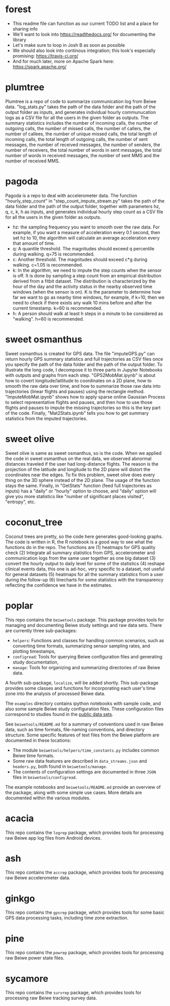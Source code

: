 # forest

- This readme file can function as our current TODO list and a place for sharing info
- We'll want to look into https://readthedocs.org/ for documenting the library
- Let's make sure to loop in Josh B as soon as possible
- We should also look into continous integration; this look's especially promising: https://travis-ci.org/
- And for much later, more on Apache Spark here: https://spark.apache.org/


# plumtree 
Plumtree is a repo of code to summarize communication log from Beiwe data. "log_stats.py" takes the path of the data folder and the path of the output folder as inputs, and generates individual hourly communucation logs as a CSV file for all the users in the given folder as outputs. The summary statistics includes the number of incoming calls, the number of outgoing calls, the number of missed calls, the number of callers, the number of callees, the number of unique missed calls, the total length of incoming calls, the total length of outgoing calls, the number of sent messages, the number of received messages, the number of senders, the number of receivers, the total number of words in sent messages, the total number of words in received messages, the number of sent MMS and the number of received MMS. 

# pagoda
Pagoda is a repo to deal with accelerometer data. The function "hourly_step_count" in "step_count_impute_stream.py" takes the path of the data folder and the path of the output folder, together with parameters hz, q, c, k, h as inputs, and generates individual hourly step count as a CSV file for all the users in the given folder as outputs. 
- hz: the sampling frequency you want to smooth over the raw data. For example, if you want a measure of acceleration every 0.1 second, then set hz to 10, the algorithm will calculate an average acceleration every that amount of time.
- q: A quantile threshold. The magnitudes should exceed q percentile during walking. q=75 is recommended.
- c: Another threshold. The magnitudes should exceed c\*g during walking. c=1.05 is recommended.
- k: In the algorithm, we need to impute the step counts when the sensor is off. It is done by sampling a step count from an empirical distribution derived from a fitbit dataset. The distribution is characterized by the hour of the day and the activity status in the nearby observed time windows (when the sensor is on). K is the parameter to determine how far we want to go as nearby time windows, for example, if k=10, then we need to check if there exists any walk 10 mins before and after the current timestamp. k=60 is recommended.
- h: A person should walk at least h steps in a minute to be considered as "walking". h=60 is recommended.

# sweet osmanthus
Sweet osmanthus is created for GPS data. The file "imputeGPS.py" can return hourly GPS summary statistics and full trajectories as CSV files once you specify the path of the data folder and the path of the output folder. To illustrate the long code, I decompose it to three parts in Jupyter Notebooks with outputs and graphs from each step. "GPS2MobMat.ipynb" is about how to covert longitude/lattitude to coordinates on a 2D plane, how to smooth the raw data over time, and how to summarize those raw data into trajectories (linear flights and pauses) using the rectangle method. "ImputeMobMat.ipynb" shows how to apply sparse online Gaussian Process to select representative flights and pauses, and then how to use those flights and pauses to impute the missing trajectories so this is the key part of the code. Finally, "Mat2Stats.ipynb" tells you how to get summary statistics from the imputed trajectories. 

# sweet olive
Sweet olive is same as sweet osmanthus, so is the code. When we applied the code in sweet osmanthus on the real data, we observed abnormal distances traveled if the user had long-distance flights. The reason is the projection of the latitude and longitude to the 2D plane will distort the coordinates near the edges. To fix this problem, sweet olive does every thing on the 3D sphere instead of the 2D plane. The usage of the function stays the same. Finally, in "GetStats" function (feed full trajectories as inputs) has a "daily" or "hourly" option to choose, and "daily" option will give you more statistics like "number of significant places visited", "entropy", etc.

# coconut_tree
Coconut trees are pretty, so the code here generates good-looking graphs. The code is written in R, the R notebook is a good way to see what the functions do in the repo. The functions are (1) heatmaps for GPS quality check (2) Integrate all summary statistics from GPS, accelerometer and communication logs from the same user together as one big dataset (3) convert the hourly output to daily level for some of the statistics (4) reshape clinical events data, this one is ad-hoc, very specific to a dataset, not useful for general datasets (5) heatmaps for all the summary statistics from a user during the follow-up (6) linecharts for some statistics with the transparency reflecting the confidence we have in the estimates.

# poplar
This repo contains the `beiwetools` package.  This package provides tools for managing and documenting Beiwe study settings and raw data sets.  There are currently three sub-packages:

* `helpers`: Functions and classes for handling common scenarios, such as converting time formats, summarizing sensor sampling rates, and plotting timestamps,
* `configread`: Tools for querying Beiwe configuration files and generating study documentation,
* `manage`: Tools for organizing and summarizing directories of raw Beiwe data.

A fourth sub-package, `localize`, will be added shortly.  This sub-package  provides some classes and functions for incorporating each user's time zone into the analysis of processed Beiwe data.

The `examples` directory contains ipython notebooks with sample code, and also some sample Beiwe study configuration files.  These configuration files correspond to studies found in the [public data sets](https://zenodo.org/record/1188879#.XcDUyHWYW02).

See `beiwetools/README.md` for a summary of conventions used in raw Beiwe data, such as time formats, file-naming conventions, and directory structure.  Some specific features of text files from the Beiwe platform are documented in these locations:

* The module `beiwetools/helpers/time_constants.py` includes common Beiwe time formats.
* Some raw data features are described in `data_streams.json` and `headers.py`, both found in `beiwetools/manage`.
* The contents of configuration settings are documented in three `JSON` files in `beiwetools/configread`.

The example notebooks and `beiwetools/README.md` provide an overview of the package, along with some simple use cases.  More details are documented within the various modules.

# acacia
This repo contains the `logrep` package, which provides tools for processing raw Beiwe app log files from Android devices.

# ash
This repo contains the `accrep` package, which provides tools for processing raw Beiwe accelerometer data.

# ginkgo
This repo contains the `gpsrep` package, which provides tools for some basic GPS data processing tasks, including time zone extraction.

# pine
This repo contains the `powrep` package, which provides tools for processing raw Beiwe power state files.

# sycamore
This repo contains the `survrep` package, which provides tools for processing raw Beiwe tracking survey data.
